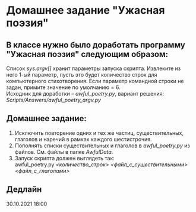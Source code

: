 # Домашнее задание "Ужасная поэзия"

## В классе нужно было доработать программу "Ужасная поэзия" следующим образом:  
Список _sys.argv[]_ хранит параметры запуска скрипта. Извлеките из него 1-ый параметр, пусть это будет количество строк для компьютерного стихотворения. Если параметр командной строки не задан, примите значение по умолчанию = 6.  
Исходник для доработки – _awful_poetry.py_, вариант решения: _Scripts/Answers/awful_poetry_argv.py_

## Домашнее задание:
1. Исключить повторение одних и тех же частиц, существительных, глаголов и наречий в рамках каждого шестистрочия. 
2. Пополнять списки существительных и глаголов в _awful_poetry.py_ из файлов. См. файлы в папке _AwfulData_.
3. Запуск скрипта должен выглядеть так:   
awful_poetry.py _<количество_строк> <файл_с_существительными> <файл_с_глаголами>_ 

## Дедлайн 
30.10.2021 18:00
